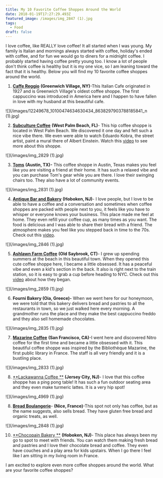 ```yaml
---
title: My 10 Favorite Coffee Shoppes Around the World
date: 2018-01-19T17:27:29.493Z
featured_image: /images/img_2847 (1).jpg
tags:
  - Food
draft: false
---
```

I love coffee, like REALLY love coffee! It all started when I was young. My family is Italian and mornings always started with coffee, holiday's ended with coffee, and for fun we would go to diners for a midnight coffee. I probably started having coffee pretty young too. I know a lot of people don't think coffee is healthy but it is my one vice, so I am leaning toward the fact that it is healthy. Below you will find my 10 favorite coffee shoppes around the world. 

1. [**Caffe Reggio**](https://www.yelp.com/biz/caffe-reggio-new-york?hrid=V471FdIt1bpKA_xZABZx_w&rh_ident=square_park&rh_type=phrase) **(Greenwich Village, NY)**-This Italian Cafe originated in 1927 and is Greenwich Village's oldest coffee shoppe. The first cappuccino was introduced in America here and I happen to have fallen in love with my husband at this beautiful cafe.

![](/images/12249678_10100474634630434_8638297903788185841_n (1).jpg)

2. [**Subculture Coffee**](https://subculturecoffee.com/) **(West Palm Beach, FL)**- This hip coffee shoppe is located in West Palm Beach. We discovered it one day and felt such a nice vibe there. We even were able to watch Eduardo Kobra, the street artist, paint a mural there of Albert Einstein. Watch this [video](https://vimeo.com/208975065) to see more about this shoppe.

![](/images/img_2829 (1).jpg)

3. [**Toms**](https://www.yelp.com/biz/toms-austin-5) **(Austin, TX)-** This coffee shoppe in Austin, Texas makes you feel like you are visiting a friend at their home. It has such a relaxed vibe and you can purchase Tom's gear while you are there. I love their swinging chairs too. They also have a lot of community events. 

![](/images/img_2831 (1).jpg)

4. [**Antique Bar and Bakery**](http://antiquebarbakery.com/) **(Hoboken, NJ)**- I love people, but I love to be able to have a coffee and a conversation and sometimes when coffee shoppes are packed with people next to you, it feels like you have to whisper or everyone knows your business. This place made me feel at home. They even refill your coffee cup, as many times as you want. The food is delicious and I was able to share their bread with a friend. The atmosphere makes you feel like you stepped back in time to the 70s. Check out this [video](https://vimeo.com/201351576).

![](/images/img_2846 (1).jpg)

5. [**Ashlawn Farm Coffee**](https://farmcoffee.com/) **(Old Saybrook, CT)**- I grew up spending summers at the beach in this beautiful town. When they opened this cute coffee shoppe here, I became a little obsessed. It has a peaceful vibe and even a kid's section in the back. It also is right next to the train station, so it is easy to grab a cup before heading to NYC. Check out this[ video](https://vimeo.com/14584375) about how they began.

![](/images/img_2859 (1).jpg)

6. **Fourni Bakery (Oia, Greece)-** When we went here for our honeymoon, we were told that this bakery delivers bread and pastries to all the restaurants in town, so we just walked here every morning. A grandmother runs the place and they make the best cappuccino freddo and they also sell homemade chocolates.

![](/images/img_2835 (1).jpg)

7. [**Mazarine Coffee**](https://mazarinecoffee.com/) **(San Francisco, CA)**-I went here and discovered Nitro coffee for the first time and became a little obsessed with it. This beautiful coffee shoppe was inspired by the Bibliothèque Mazarine, the first public library in France. The staff is all very friendly and it is a bustling place.

![](/images/img_2833 (1).jpg)

8. [**Lackawanna Coffee **](http://www.lackawannacoffee.com/) **(Jersey City, NJ)**- I love that this coffee shoppe has a ping pong table! It has such a fun outdoor seating area and they even make turmeric lattes. It is a very hip spot!

![](/images/img_4969 (1).jpg)

8. [**Bread Boulangerie**](https://www.tripadvisor.com/Restaurant_Review-g187234-d4744382-Reviews-Bread-Nice_French_Riviera_Cote_d_Azur_Provence_Alpes_Cote_d_Azur.html)- **(Nice, France)**-This spot not only has coffee, but as the name suggests, also sells bread. They have gluten free bread and organic treats, as well.

![](/images/img_2848 (1).jpg)

10. [**Chocopain Bakery **](http://www.chocopainbakery.com/) **(Hoboken, NJ)**- This place has always been my go to spot to meet with friends. You can watch them making fresh bread and pastries and I love their chocolate bread and coffee. They even have couches and a play area for kids upstairs. When I go there I feel like I am sitting in my living room in France.

I am excited to explore even more coffee shoppes around the world. What are your favorite coffee shoppes?
